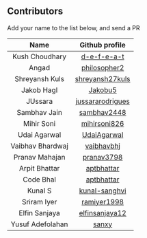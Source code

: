 ## Contributors
Add your name to the list below, and send a PR

| Name | Github profile |
|:----:|:--------------:|
| Kush Choudhary | [d-e-f-e-a-t](https://github.com/d-e-f-e-a-t) |
| Angad | [philosopher2](https://github.com/philosopher2) |
| Shreyansh Kuls | [shreyansh27kuls](https://github.com/shreyansh27kuls) |
| Jakob Hagl | [Jakobu5](https://github.com/Jakobu5) |
| JUssara | [jussararodrigues](https://github.com/jussararodrigues) |
| Sambhav Jain| [sambhav2448](https://github.com/sambhav2448)
| Mihir Soni | [mihirsoni826](https://github.com/mihirsoni826) |
| Udai Agarwal | [UdaiAgarwal](https://github.com/UdaiAgarwal) |
| Vaibhav Bhardwaj | [vaibhavbhj](https://github.com/vaibhavbhj) |
| Pranav Mahajan | [pranav3798](https://github.com/pranav3798) |
| Arpit Bhattar | [aptbhattar](https://github.com/aptbhattar) |
| Code Bhal | [aptbhattar](https://github.com/bhal) |
| Kunal S | [kunal-sanghvi](https://github.com/kunal-sanghvi) |
| Sriram Iyer | [ramiyer1998](https://github.com/ramiyer1998) |
| Elfin Sanjaya | [elfinsanjaya12](https://github.com/elfinsanjaya12) |
| Yusuf Adefolahan | [sanxy](https://github.com/sanxy) |
